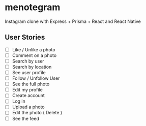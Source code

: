 # menotegram

Instagram clone with Express + Prisma + React and React Native

## User Stories

-   [ ] Like / Unlike a photo
-   [ ] Comment on a photo
-   [ ] Search by user
-   [ ] Search by location
-   [ ] See user profile
-   [ ] Follow / Unfollow User
-   [ ] See the full photo
-   [ ] Edit my profile
-   [ ] Create account
-   [ ] Log in
-   [ ] Upload a photo
-   [ ] Edit the photo ( Delete )
-   [ ] See the feed

